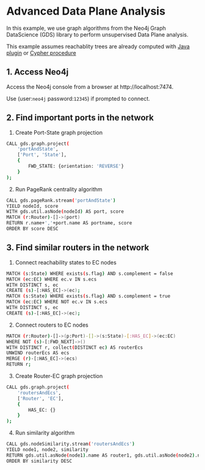 # Advanced Data Plane Analysis
In this example, we use graph algorithms from the Neo4j Graph DataScience (GDS) library to perform unsupervised Data Plane analysis.

This example assumes reachablity trees are already computed with [Java plugin](./reachability-java.md) or [Cypher procedure](./reachability-cypher.md)


## 1. Access Neo4j
Access the Neo4j console from a browser at http://localhost:7474.

Use (user:`neo4j` password:`12345`) if prompted to connect.


## 2. Find important ports in the network
1. Create Port-State graph projection
```bash
CALL gds.graph.project(
    'portAndState',
    ['Port', 'State'],
    {
        FWD_STATE: {orientation: 'REVERSE'}
    }
);
```

2. Run PageRank centrality algorithm
```bash
CALL gds.pageRank.stream('portAndState')
YIELD nodeId, score
WITH gds.util.asNode(nodeId) AS port, score
MATCH (r:Router)-[]->(port)
RETURN r.name+','+port.name AS portname, score
ORDER BY score DESC
```


## 3. Find similar routers in the network
1. Connect reachability states to EC nodes
```bash
MATCH (s:State) WHERE exists(s.flag) AND s.complement = false
MATCH (ec:EC) WHERE ec.v IN s.ecs
WITH DISTINCT s, ec
CREATE (s)-[:HAS_EC]->(ec);
MATCH (s:State) WHERE exists(s.flag) AND s.complement = true
MATCH (ec:EC) WHERE NOT ec.v IN s.ecs
WITH DISTINCT s, ec
CREATE (s)-[:HAS_EC]->(ec);
```

2. Connect routers to EC nodes
```bash
MATCH (r:Router)-[]->(p:Port)-[]->(s:State)-[:HAS_EC]->(ec:EC)
WHERE NOT (s)-[:FWD_NEXT]->()
WITH DISTINCT r, collect(DISTINCT ec) AS routerEcs
UNWIND routerEcs AS ecs
MERGE (r)-[:HAS_EC]->(ecs)
RETURN r;
```

3. Create Router-EC graph projection
```bash
CALL gds.graph.project(
    'routersAndEcs',
    ['Router', 'EC'],
    {
        HAS_EC: {}
    }
);
```

4. Run similarity algorithm
```bash
CALL gds.nodeSimilarity.stream('routersAndEcs')
YIELD node1, node2, similarity
RETURN gds.util.asNode(node1).name AS router1, gds.util.asNode(node2).name AS router2, similarity
ORDER BY similarity DESC
```
